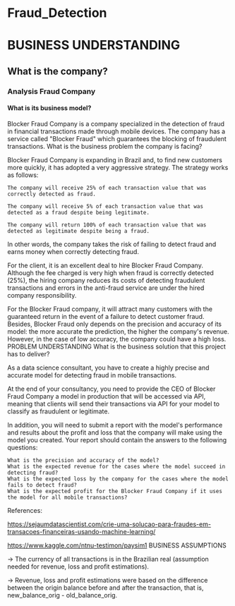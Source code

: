 # Fraud_Detection

# BUSINESS UNDERSTANDING
## What is the company?
### Analysis Fraud Company
#### What is its business model?

Blocker Fraud Company is a company specialized in the detection of fraud in financial transactions made through mobile devices. The company has a service called "Blocker Fraud" which guarantees the blocking of fraudulent transactions.
What is the business problem the company is facing?

Blocker Fraud Company is expanding in Brazil and, to find new customers more quickly, it has adopted a very aggressive strategy. The strategy works as follows:

    The company will receive 25% of each transaction value that was correctly detected as fraud.

    The company will receive 5% of each transaction value that was detected as a fraud despite being legitimate.

    The company will return 100% of each transaction value that was detected as legitimate despite being a fraud.

In other words, the company takes the risk of failing to detect fraud and earns money when correctly detecting fraud.

For the client, it is an excellent deal to hire Blocker Fraud Company. Although the fee charged is very high when fraud is correctly detected (25%), the hiring company reduces its costs of detecting fraudulent transactions and errors in the anti-fraud service are under the hired company responsibility.

For the Blocker Fraud company, it will attract many customers with the guaranteed return in the event of a failure to detect customer fraud. Besides, Blocker Fraud only depends on the precision and accuracy of its model: the more accurate the prediction, the higher the company's revenue. However, in the case of low accuracy, the company could have a high loss.
PROBLEM UNDERSTANDING
What is the business solution that this project has to deliver?

As a data science consultant, you have to create a highly precise and accurate model for detecting fraud in mobile transactions.

At the end of your consultancy, you need to provide the CEO of Blocker Fraud Company a model in production that will be accessed via API, meaning that clients will send their transactions via API for your model to classify as fraudulent or legitimate.

In addition, you will need to submit a report with the model's performance and results about the profit and loss that the company will make using the model you created. Your report should contain the answers to the following questions:

    What is the precision and accuracy of the model?
    What is the expected revenue for the cases where the model succeed in detecting fraud?
    What is the expected loss by the company for the cases where the model fails to detect fraud?
    What is the expected profit for the Blocker Fraud Company if it uses the model for all mobile transactions?

References:

https://sejaumdatascientist.com/crie-uma-solucao-para-fraudes-em-transacoes-financeiras-usando-machine-learning/

https://www.kaggle.com/ntnu-testimon/paysim1
BUSINESS ASSUMPTIONS

-> The currency of all transactions is in the Brazilian real (assumption needed for revenue, loss and profit estimations).

-> Revenue, loss and profit estimations were based on the difference between the origin balance before and after the transaction, that is, new_balance_orig - old_balance_orig.

